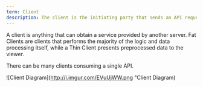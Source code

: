 ```yaml
---
term: Client
description: The client is the initiating party that sends an API request. Often times there will be many clients consuming the same API.
---
```


A client is anything that can obtain a service provided by another server. Fat Clients are clients that performs the majority of the logic and data processing itself, while a Thin Client presents preprocessed data to the viewer.

There can be many clients consuming a single API.

![Client Diagram](http://i.imgur.com/EVuUjWW.png "Client Diagram)
